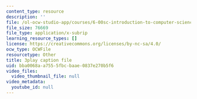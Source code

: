 ```yaml
---
content_type: resource
description: ''
file: /ol-ocw-studio-app/courses/6-00sc-introduction-to-computer-science-and-programming-spring-2011/bba0068aa7555fbcbaae0837e270b5f6_C2BBAW78fYg.vtt
file_size: 76669
file_type: application/x-subrip
learning_resource_types: []
license: https://creativecommons.org/licenses/by-nc-sa/4.0/
ocw_type: OCWFile
resourcetype: Other
title: 3play caption file
uid: bba0068a-a755-5fbc-baae-0837e270b5f6
video_files:
  video_thumbnail_file: null
video_metadata:
  youtube_id: null
---
```

